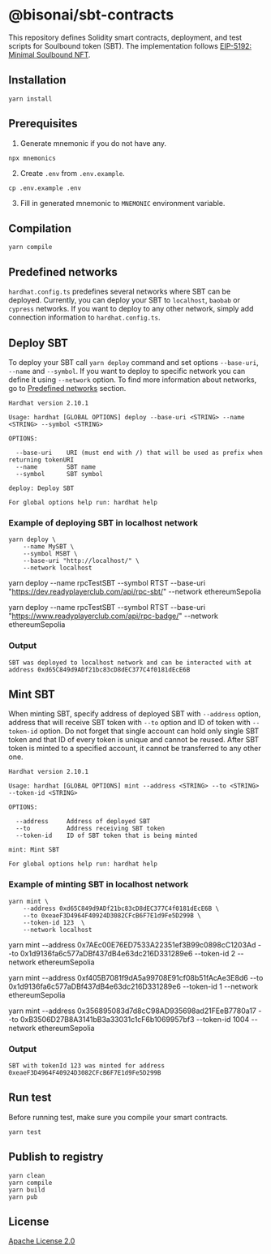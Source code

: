 # @bisonai/sbt-contracts

This repository defines Solidity smart contracts, deployment, and test scripts for Soulbound token (SBT). The implementation follows [EIP-5192: Minimal Soulbound NFT](https://eips.ethereum.org/EIPS/eip-5192).

## Installation

```
yarn install
```

## Prerequisites

1. Generate mnemonic if you do not have any.

```
npx mnemonics
```

2. Create `.env` from `.env.example`.

```
cp .env.example .env
```

3. Fill in generated mnemonic to `MNEMONIC` environment variable.

## Compilation

```
yarn compile
```

## Predefined networks

`hardhat.config.ts` predefines several networks where SBT can be deployed.
Currently, you can deploy your SBT to `localhost`, `baobab` or `cypress` networks.
If you want to deploy to any other network, simply add connection information to `hardhat.config.ts`.

## Deploy SBT

To deploy your SBT call `yarn deploy` command and set options `--base-uri`, `--name` and `--symbol`.
If you want to deploy to specific network you can define it using `--network` option.
To find more information about networks, go to [Predefined networks](#predefined-networks) section.

```
Hardhat version 2.10.1

Usage: hardhat [GLOBAL OPTIONS] deploy --base-uri <STRING> --name <STRING> --symbol <STRING>

OPTIONS:

  --base-uri    URI (must end with /) that will be used as prefix when returning tokenURI
  --name        SBT name
  --symbol      SBT symbol

deploy: Deploy SBT

For global options help run: hardhat help
```

### Example of deploying SBT in localhost network

```
yarn deploy \
    --name MySBT \
    --symbol MSBT \
    --base-uri "http://localhost/" \
    --network localhost
```

yarn deploy --name rpcTestSBT --symbol RTST --base-uri "https://dev.readyplayerclub.com/api/rpc-sbt/" --network ethereumSepolia

yarn deploy --name rpcTestSBT --symbol RTST --base-uri "https://www.readyplayerclub.com/api/rpc-badge/" --network ethereumSepolia

### Output

```
SBT was deployed to localhost network and can be interacted with at address 0xd65C849d9ADf21bc83cD8dEC377C4f0181dEcE6B
```

## Mint SBT

When minting SBT, specify address of deployed SBT with `--address` option, address that will receive SBT token with `--to` option and ID of token with `--token-id` option.
Do not forget that single account can hold only single SBT token and that ID of every token is unique and cannot be reused.
After SBT token is minted to a specified account, it cannot be transferred to any other one.

```
Hardhat version 2.10.1

Usage: hardhat [GLOBAL OPTIONS] mint --address <STRING> --to <STRING> --token-id <STRING>

OPTIONS:

  --address     Address of deployed SBT
  --to          Address receiving SBT token
  --token-id    ID of SBT token that is being minted

mint: Mint SBT

For global options help run: hardhat help
```

### Example of minting SBT in localhost network

```
yarn mint \
    --address 0xd65C849d9ADf21bc83cD8dEC377C4f0181dEcE6B \
    --to 0xeaeF3D4964F40924D3082CFcB6F7E1d9Fe5D299B \
    --token-id 123  \
    --network localhost
```

yarn mint --address 0x7AEc00E76ED7533A22351ef3B99c0898cC1203Ad --to 0x1d9136fa6c577aDBf437dB4e63dc216D331289e6 --token-id 2 --network ethereumSepolia

yarn mint --address 0xf405B7081f9dA5a99708E91cf08b51fAcAe3E8d6 --to 0x1d9136fa6c577aDBf437dB4e63dc216D331289e6 --token-id 1 --network ethereumSepolia

yarn mint --address 0x356895083d7d8cC98AD935698ad21FEeB7780a17 --to 0xB3506D27B8A3141bB3a33031c1cF6b1069957bf3 --token-id 1004 --network ethereumSepolia



### Output

```
SBT with tokenId 123 was minted for address 0xeaeF3D4964F40924D3082CFcB6F7E1d9Fe5D299B
```

## Run test

Before running test, make sure you compile your smart contracts.

```
yarn test
```

## Publish to registry

```
yarn clean
yarn compile
yarn build
yarn pub
```

## License

[Apache License 2.0](LICENSE)
